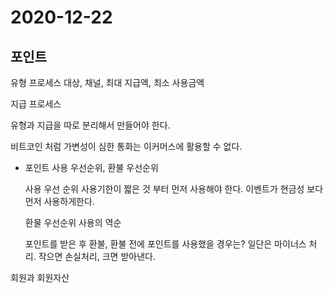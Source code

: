 # 2020-12-22

## 포인트

유형 프로세스
  대상, 채널, 최대 지급액, 최소 사용금액

지급 프로세스

유형과 지급을 따로 분리해서 만들어야 한다.

비트코인 처럼 가변성이 심한 통화는 이커머스에 활용할 수 없다.

- 포인트 사용 우선순위, 환불 우선순위

  사용 우선 순위
  사용기한이 짧은 것 부터 먼저 사용해야 한다.
  이벤트가 현금성 보다 먼저 사용하게한다.

  환물 우선순위
  사용의 역순

  포인트를 받은 후 환불, 환불 전에 포인트를 사용했을 경우는?
  일단은 마이너스 처리. 작으면 손실처리, 크면 받아낸다.

회원과 회원자산

